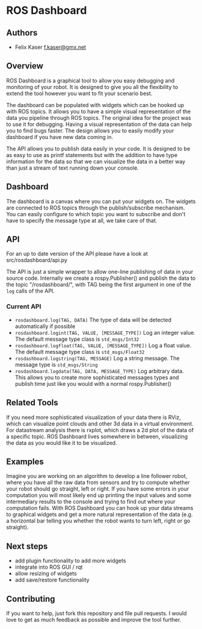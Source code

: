 ROS Dashboard
=============

Authors
-----
* Felix Kaser <f.kaser@gmx.net>

Overview
--------
ROS Dashboard is a graphical tool to allow you easy debugging and monitoring of your robot. It is designed to give you all the flexibility to extend the tool however you want to fit your scenario best.

The dashboard can be populated with widgets which can be hooked up with ROS topics. It allows you to have a simple visual representation of the data you pipeline through ROS topics. The original idea for the project was to use it for debugging. Having a visual representation of the data can help you to find bugs faster. The design allows you to easily modify your dashboard if you have new data coming in.

The API allows you to publish data easily in your code. It is designed to be as easy to use as printf statements but with the addition to have type information for the data so that we can visualize the data in a better way than just a stream of text running down your console.

Dashboard
-------

The dashboard is a canvas where you can put your widgets on. The widgets are connected to ROS topics through the publish/subscribe mechanism. You can easily configure to which topic you want to subscribe and don't have to specify the message type at all, we take care of that.

API
-------
For an up to date version of the API please have a look at src/rosdashboard/api.py

The API is just a simple wrapper to allow one-line publishing of data in your source code. Internally we create a rospy.Publisher() and publish the data to the topic "/rosdashboard/<TAG>", with TAG being the first argument in one of the `log` calls of the API.

### Current API
* `rosdashboard.log(TAG, DATA)`
The type of data will be detected automatically if possible
* `rosdashboard.logint(TAG, VALUE, [MESSAGE_TYPE])`
Log an integer value. The default message type class is `std_msgs/Int32`
* `rosdashboard.logfloat(TAG, VALUE, [MESSAGE_TYPE])`
Log a float value. The default message type class is `std_msgs/Float32`
* `rosdashboard.logstring(TAG, MESSAGE)`
Log a string message. The message type is `std_msgs/String`
* `rosdashboard.logdata(TAG, DATA, MESSAGE_TYPE)`
Log arbitrary data. This allows you to create more sophisticated messages types and publish time just like you would with a normal rospy.Publisher()


Related Tools
---------
If you need more sophisticated visualization of your data there is RViz, which can visualize point clouds and other 3d data in a virtual environment. For datastream analysis there is rxplot, which draws a 2d plot of the data of a specific topic. ROS Dashboard lives somewhere in between, visualizing the data as you would like it to be visualized.

Examples
------
Imagine you are working on an algorithm to develop a line follower robot, where you have all the raw data from sensors and try to compute whether your robot should go straight, left or right. If you have some errors in your computation you will most likely end up printing the input values and some intermediary results to the console and trying to find out where your computation fails. With ROS Dashboard you can hook up your data streams to graphical widgets and get a more natural representation of the data (e.g. a horizontal bar telling you whether the robot wants to turn left, right or go straight).

Next steps
------------
* add plugin functionality to add more widgets
* integrate into ROS GUI / rqt
* allow resizing of widgets
* add save/restore functionality

Contributing
---------
If you want to help, just fork this repository and file pull requests. I would love to get as much feedback as possible and improve the tool further.
